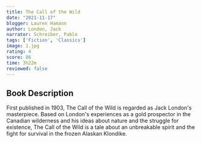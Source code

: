 ```yaml
---
title: The Call of the Wild
date: "2021-11-17"
blogger: Lauren Hamann
author: London, Jack
narrator: Schreiber, Pablo
tags: ['Fiction', 'Classics']
image: 1.jpg
rating: 4
score: 86
time: 3h22m
reviewed: false
---
```




## Book Description

First published in 1903, The Call of the Wild is regarded as Jack London's masterpiece. Based on London's experiences as a gold prospector in the Canadian wilderness and his ideas about nature and the struggle for existence, The Call of the Wild is a tale about an unbreakable spirit and the fight for survival in the frozen Alaskan Klondike.